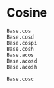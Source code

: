 # Cosine

```@docs
Base.cos
Base.cosd
Base.cospi
Base.cosh
Base.acos
Base.acosd
Base.acosh

Base.cosc
```
